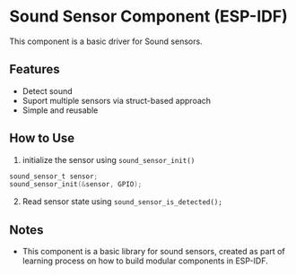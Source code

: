 # Sound Sensor Component (ESP-IDF)

This component is a basic driver for Sound sensors.

## Features
- Detect sound 
- Suport multiple sensors via struct-based approach
- Simple and reusable

## How to Use
1. initialize the sensor using `sound_sensor_init()`

```c
sound_sensor_t sensor;
sound_sensor_init(&sensor, GPIO);
```
2. Read sensor state using `sound_sensor_is_detected();`

## Notes
- This component is a basic library for sound sensors, created as part of learning process on how to build modular components in ESP-IDF.


